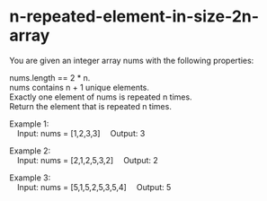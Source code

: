 # n-repeated-element-in-size-2n-array

You are given an integer array nums with the following properties:<br />

nums.length == 2 * n.<br />
nums contains n + 1 unique elements.<br />
Exactly one element of nums is repeated n times.<br />
Return the element that is repeated n times.<br />

Example 1:<br />
&emsp;Input: nums = [1,2,3,3]
&emsp;Output: 3

Example 2:<br />
&emsp;Input: nums = [2,1,2,5,3,2]
&emsp;Output: 2

Example 3:<br />
&emsp;Input: nums = [5,1,5,2,5,3,5,4]
&emsp;Output: 5
